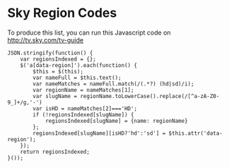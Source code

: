 Sky Region Codes
================

To produce this list, you can run this Javascript code on http://tv.sky.com/tv-guide

    JSON.stringify(function() {
        var regionsIndexed = {};
        $('a[data-region]').each(function() {
            $this = $(this);
            var nameFull = $this.text();
            var nameMatches = nameFull.match(/(.*?) (hd|sd)/i);
            var regionName = nameMatches[1];
            var slugName = regionName.toLowerCase().replace(/[^a-zA-Z0-9_]+/g,'-')
            var isHD = nameMatches[2]==='HD';
            if (!regionsIndexed[slugName]) {
                regionsIndexed[slugName] = {name: regionName}
            };
            regionsIndexed[slugName][isHD?'hd':'sd'] = $this.attr('data-region');
        });
        return regionsIndexed;
    }());
